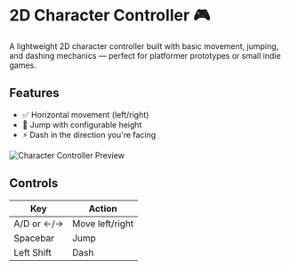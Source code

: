 # 2D Character Controller 🎮

A lightweight 2D character controller built with basic movement, jumping, and dashing mechanics — perfect for platformer prototypes or small indie games.

## Features
- ✅ Horizontal movement (left/right)
- 🦘 Jump with configurable height
- ⚡ Dash in the direction you're facing

![Character Controller Preview](Recordings/Movie.gif)  

## Controls

| Key | Action       |
|-----|--------------|
| A/D or ←/→ | Move left/right |
| Spacebar     | Jump          |
| Left Shift | Dash        |

